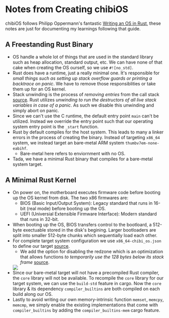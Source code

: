 # Notes from Creating chibiOS

chibiOS follows Philipp Oppermann's fantastic [Writing an OS in Rust](https://os.phil-opp.com/), these notes are just for documenting my learnings following that guide.

## A Freestanding Rust Binary

- OS handle a whole lot of things that are used in the standard library such as heap allocation, standard output, etc. We can have none of that cake when creating the OS ourself, so we use `#![no_std]`.
- Rust does have a runtime, just a really minimal one. It's responsible for *small things such as setting up stack overflow guards or printing a backtrace on panic*. We have to remove those responsiblities or take them up for an OS kernel.
- Stack unwinding is the process of *removing entries* from the call stack [source](https://www.bogotobogo.com/cplusplus/stackunwinding.php). Rust utilizes *unwinding to run the destructors of all live stack variables in case of a panic*. As such we disable this unwinding and simply abort on panic.
- Since we can't use the C runtime, the default entry point `main` can't be utilized. Instead we override the entry point such that our operating system entry point is the `_start` function.
- Rust by default compiles for the host system. This leads to many a linker errors in the process of creating the binary. Instead of targeting `x86_64` system, we instead target an bare-metal ARM system `thumbv7em-none-eabihf`.
  - Bare-metal here refers to enviornment with no OS.
- Tada, we have a minimal Rust binary that compiles for a bare-metal system target.

## A Minimal Rust Kernel

- On power on, the motherboard executes firmware code before booting up the OS kernel from disk. The two x86 firmwares are:
  - BIOS (Basic Input/Output System): Legacy standard that runs in 16-bit (real mode) before booting up the OS.
  - UEFI (Universial Extensible Firmware Interface): Modern standard that runs in 32-bit.
- When booting up the OS, BIOS transfers control to the bootloard, a 512-byte exectuable stored in the disk's begining. Larger bootloaders are split into smaller 512-byte chunks which sequentially load each other.
- For complete target system configuration we use `x86_64-chibi_os.json` to define our target [source](https://doc.rust-lang.org/nightly/cargo/reference/unstable.html#build-std).
  - We add the option for disabling the redzone which is an optimization that allows functions *to temporarily use the 128 bytes below its stack frame* [source](https://os.phil-opp.com/red-zone/).
  <img src="https://os.phil-opp.com/red-zone/red-zone.svg" />
- Since our bare-metal target will not have a precompiled Rust compiler, the `core` library will not be available. To recompile the `core` library for our target system, we can use the `build-std` feature in cargo. Now the `core` library & its dependency `compiler_builtins` are both compiled on each build along our OS.
- Lastly to avoid writing our own memory-intrinsic function `memset`, `memcpy`, `memcmp`, we simply enable the existing implementations that come with `compiler_builtins` by adding the `compiler_builtins-mem` cargo feature.
